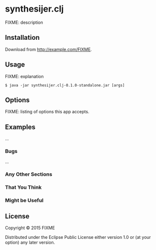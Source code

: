 # synthesijer.clj

FIXME: description

## Installation

Download from http://example.com/FIXME.

## Usage

FIXME: explanation

    $ java -jar synthesijer.clj-0.1.0-standalone.jar [args]

## Options

FIXME: listing of options this app accepts.

## Examples

...

### Bugs

...

### Any Other Sections
### That You Think
### Might be Useful

## License

Copyright © 2015 FIXME

Distributed under the Eclipse Public License either version 1.0 or (at
your option) any later version.
